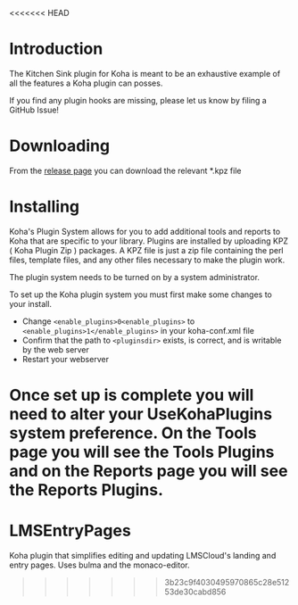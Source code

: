<<<<<<< HEAD
# Introduction

The Kitchen Sink plugin for Koha is meant to be an exhaustive example of all the features a Koha plugin can posses.

If you find any plugin hooks are missing, please let us know by filing a GitHub Issue!

# Downloading

From the [release page](https://github.com/bywatersolutions/koha-plugin-kitchen-sink/releases) you can download the relevant *.kpz file

# Installing

Koha's Plugin System allows for you to add additional tools and reports to Koha that are specific to your library. Plugins are installed by uploading KPZ ( Koha Plugin Zip ) packages. A KPZ file is just a zip file containing the perl files, template files, and any other files necessary to make the plugin work.

The plugin system needs to be turned on by a system administrator.

To set up the Koha plugin system you must first make some changes to your install.

* Change `<enable_plugins>0<enable_plugins>` to `<enable_plugins>1</enable_plugins>` in your koha-conf.xml file
* Confirm that the path to `<pluginsdir>` exists, is correct, and is writable by the web server
* Restart your webserver

Once set up is complete you will need to alter your UseKohaPlugins system preference. On the Tools page you will see the Tools Plugins and on the Reports page you will see the Reports Plugins.
=======
# LMSEntryPages
Koha plugin that simplifies editing and updating LMSCloud's landing and entry pages. Uses bulma and the monaco-editor. 
>>>>>>> 3b23c9f4030495970865c28e51253de30cabd856
